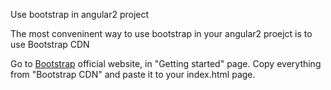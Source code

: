 Use bootstrap in angular2 project

The most conveninent way to use bootstrap in your angular2 proejct is to use Bootstrap CDN

Go to [Bootstrap](http://getbootstrap.com/) official website, in "Getting started" page. Copy everything from "Bootstrap CDN" and paste it to your index.html page.

